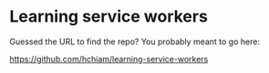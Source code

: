 # Learning service workers

Guessed the URL to find the repo? You probably meant to go here:

https://github.com/hchiam/learning-service-workers
